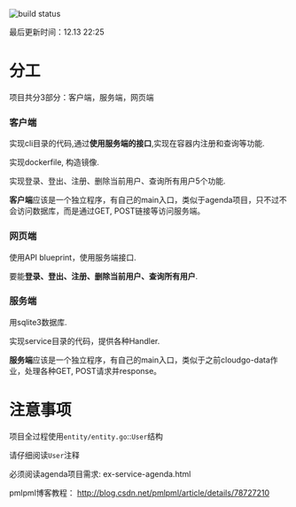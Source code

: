 ![build status](https://travis-ci.org/RowlingWu/agenda-service.svg?branch=master)

最后更新时间：12.13  22:25


# 分工

项目共分3部分：客户端，服务端，网页端

### 客户端

实现cli目录的代码,通过**使用服务端的接口**,实现在容器内注册和查询等功能.

实现dockerfile, 构造镜像.

实现登录、登出、注册、删除当前用户、查询所有用户5个功能.

**客户端**应该是一个独立程序，有自己的main入口，类似于agenda项目，只不过不会访问数据库，而是通过GET, POST链接等访问服务端。

### 网页端

使用API blueprint，使用服务端接口.

要能**登录、登出、注册、删除当前用户、查询所有用户**.

### 服务端

用sqlite3数据库.

实现service目录的代码，提供各种Handler.

**服务端**应该是一个独立程序，有自己的main入口，类似于之前cloudgo-data作业，处理各种GET, POST请求并response。



# 注意事项

项目全过程使用`entity/entity.go`::`User`结构

请仔细阅读`User`注释

必须阅读agenda项目需求: ex-service-agenda.html

pmlpml博客教程： http://blog.csdn.net/pmlpml/article/details/78727210
